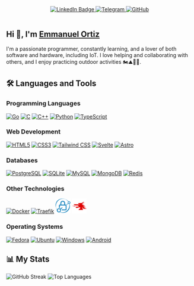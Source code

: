 <div id="header" align="center">
    <div id="badges">
    <a href="https://www.linkedin.com/in/eosdev/">
        <img src="https://img.shields.io/badge/LinkedIn-blue?style=for-the-badge&logo=linkedin&logoColor=white" alt="LinkedIn Badge"/>
    </a>
    <a href="https://t.me/eortiz">
        <img src="https://img.shields.io/badge/-Telegram-0077B5?style=for-the-badge&logo=telegram&logoColor=white" alt="Telegram">
    </a>
    <a href="https://www.github.com/eos175">
        <img src="https://img.shields.io/badge/GitHub-100000?style=for-the-badge&logo=github&logoColor=white" alt="GitHub">
    </a>
    </div>
    <img src="https://komarev.com/ghpvc/?username=eos175&style=flat-square&color=blue" alt=""/>
</div>

## Hi 👋, I'm [Emmanuel Ortiz](https://github.com/eos175)

I'm a passionate programmer, constantly learning, and a lover of both software and hardware, including IoT. I love helping and collaborating with others, and I enjoy practicing outdoor activities 🏍️⛰️🚵🌊.

## 🛠️ Languages and Tools

### Programming Languages

<a href="#"><img src="https://cdn.jsdelivr.net/gh/devicons/devicon/icons/go/go-original.svg" alt="Go" width="40" height="40"/></a>
<a href="#"><img src="https://cdn.jsdelivr.net/gh/devicons/devicon/icons/c/c-original.svg" alt="C" width="40" height="40"/></a>
<a href="#"><img src="https://cdn.jsdelivr.net/gh/devicons/devicon/icons/cplusplus/cplusplus-original.svg" alt="C++" width="40" height="40"/></a>
<a href="#"><img src="https://cdn.jsdelivr.net/gh/devicons/devicon/icons/python/python-original.svg" alt="Python" width="40" height="40"/></a>
<a href="#"><img src="https://cdn.jsdelivr.net/gh/devicons/devicon/icons/typescript/typescript-original.svg" alt="TypeScript" width="40" height="40"/></a>

### Web Development

<a href="#"><img src="https://cdn.jsdelivr.net/gh/devicons/devicon/icons/html5/html5-original.svg" alt="HTML5" width="40" height="40"/></a>
<a href="#"><img src="https://cdn.jsdelivr.net/gh/devicons/devicon/icons/css3/css3-original.svg" alt="CSS3" width="40" height="40"/></a>
<a href="#"><img src="https://cdn.jsdelivr.net/gh/devicons/devicon/icons/tailwindcss/tailwindcss-original.svg" alt="Tailwind CSS" width="40" height="40"/></a>
<a href="#"><img src="https://cdn.jsdelivr.net/gh/devicons/devicon/icons/svelte/svelte-original.svg" alt="Svelte" width="40" height="40"/></a>
<a href="#"><img src="https://cdn.jsdelivr.net/gh/devicons/devicon/icons/astro/astro-original.svg" alt="Astro" width="40" height="40"/></a>

### Databases

<a href="#"><img src="https://cdn.jsdelivr.net/gh/devicons/devicon/icons/postgresql/postgresql-original.svg" alt="PostgreSQL" width="40" height="40"/></a>
<a href="#"><img src="https://cdn.jsdelivr.net/gh/devicons/devicon/icons/sqlite/sqlite-original.svg" alt="SQLite" width="40" height="40"/></a>
<a href="#"><img src="https://cdn.jsdelivr.net/gh/devicons/devicon/icons/mysql/mysql-original.svg" alt="MySQL" width="40" height="40"/></a>
<a href="#"><img src="https://cdn.jsdelivr.net/gh/devicons/devicon/icons/mongodb/mongodb-original.svg" alt="MongoDB" width="40" height="40"/></a>
<a href="#"><img src="https://cdn.jsdelivr.net/gh/devicons/devicon/icons/redis/redis-original.svg" alt="Redis" width="40" height="40"/></a>

### Other Technologies

<a href="#"><img src="https://cdn.jsdelivr.net/gh/devicons/devicon/icons/docker/docker-original.svg" alt="Docker" width="40" height="40"/></a>
<a href="#">
<a href="#"><img src="https://cdn.jsdelivr.net/gh/devicons/devicon/icons/traefikproxy/traefikproxy-original.svg" alt="Traefik" width="40" height="40"/></a>
<a href="#"><img src="assets/caddy.svg" alt="Caddy" width="40" height="40"/></a>
<a href="#"><img src="assets/wails.svg" alt="Wails" width="40" height="40"/></a>


### Operating Systems

<a href="#"><img src="https://cdn.jsdelivr.net/gh/devicons/devicon/icons/fedora/fedora-original.svg" alt="Fedora" width="40" height="40"/></a>
<a href="#"><img src="https://cdn.jsdelivr.net/gh/devicons/devicon/icons/ubuntu/ubuntu-original.svg" alt="Ubuntu" width="40" height="40"/></a>
<a href="#"><img src="https://cdn.jsdelivr.net/gh/devicons/devicon/icons/windows11/windows11-original.svg" alt="Windows" width="40" height="40"/></a>
<a href="#"><img src="https://cdn.jsdelivr.net/gh/devicons/devicon/icons/android/android-original.svg" alt="Android" width="40" height="40"/></a>


## 📊 My Stats

<img src="https://github-readme-streak-stats.herokuapp.com/?user=eos175&theme=dark&hide_border=true" alt="GitHub Streak">
<img src="https://github-readme-stats-alpha-snowy-32.vercel.app/api/top-langs/?username=eos175&theme=dark&include_all_commits=true&count_private=true&layout=compact&langs_count=10&hide_border=true" alt="Top Languages">


<!--

https://devicon.dev
https://simpleicons.org

https://www.sitepoint.com/github-profile-readme/#whatagithubprofilereadmeactuallyis

-->
